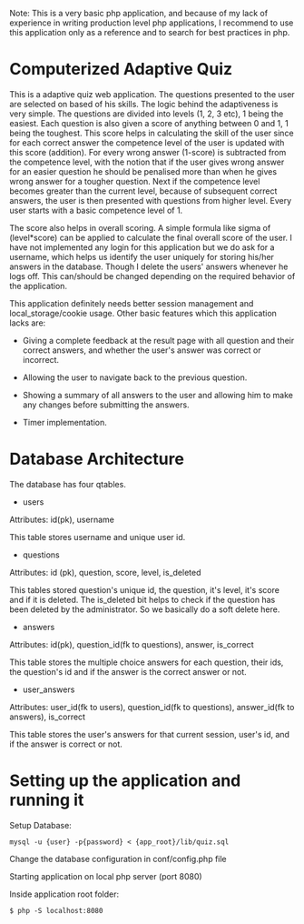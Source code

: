 Note: This is a very basic php application, and because of my lack of experience in writing production level php applications, I recommend to use this application only as a reference and to search for best practices in php.

# Computerized Adaptive Quiz
This is a adaptive quiz web application. The questions presented to the user are selected on based of his skills. The logic behind the adaptiveness is very simple. The questions are divided into levels (1, 2, 3 etc), 1 being the easiest. Each question is also given a score of anything between 0 and 1, 1 being the toughest. This score helps in calculating the skill of the user since for each correct answer the competence level of the user is updated with this score (addition). For every wrong answer (1-score) is subtracted from the competence level, with the notion that if the user gives wrong answer for an easier question he should be penalised more than when he gives wrong answer for a tougher question.
Next if the competence level becomes greater than the current level, because of subsequent correct answers, the user is then presented with questions from higher level. Every user starts with a basic competence level of 1.

The score also helps in overall scoring. A simple formula like sigma of (level*score) can be applied to calculate the final overall score of the user. I have not implemented any login for this application but we do ask for a username, which helps us identify the user uniquely for storing his/her answers in the database. Though I delete the users' answers whenever he logs off. This can/should be changed depending on the required behavior of the application.

This application definitely needs better session management and local_storage/cookie usage. Other basic features which this application lacks are:

* Giving a complete feedback at the result page with all question and their correct answers, and whether the user's answer was correct or incorrect.

* Allowing the user to navigate back to the previous question.

* Showing a summary of all answers to the user and allowing him to make any changes before submitting the answers.

* Timer implementation.

# Database Architecture
The database has four qtables.

* users

Attributes: id(pk), username

This table stores username and unique user id.


* questions

Attributes: id (pk), question, score, level, is_deleted

This tables stored question's unique id, the question, it's level, it's score and if it is deleted.
The is_deleted bit helps to check if the question has been deleted by the administrator. So we basically do a soft delete here.


* answers

Attributes: id(pk), question_id(fk to questions), answer, is_correct

This table stores the multiple choice answers for each question, their ids, the question's id and if the answer is the correct answer or not.


* user_answers

Attributes: user_id(fk to users), question_id(fk to questions), answer_id(fk to answers), is_correct

This table stores the user's answers for that current session, user's id, and if the answer is correct or not.

# Setting up the application and running it

Setup Database:

	mysql -u {user} -p{password} < {app_root}/lib/quiz.sql

Change the database configuration in conf/config.php file

Starting application on local php server (port 8080)

Inside application root folder:

	$ php -S localhost:8080
